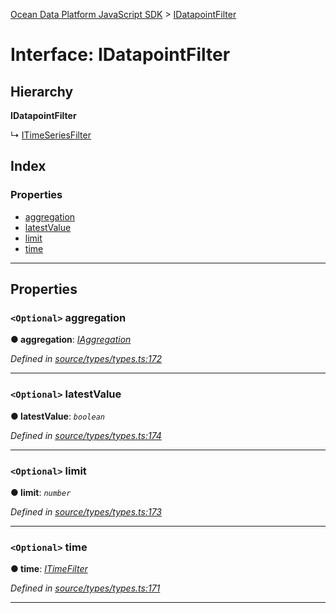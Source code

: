 [Ocean Data Platform JavaScript SDK](../README.md) > [IDatapointFilter](../interfaces/idatapointfilter.md)

# Interface: IDatapointFilter

## Hierarchy

**IDatapointFilter**

↳  [ITimeSeriesFilter](itimeseriesfilter.md)

## Index

### Properties

* [aggregation](idatapointfilter.md#aggregation)
* [latestValue](idatapointfilter.md#latestvalue)
* [limit](idatapointfilter.md#limit)
* [time](idatapointfilter.md#time)

---

## Properties

<a id="aggregation"></a>

### `<Optional>` aggregation

**● aggregation**: *[IAggregation](iaggregation.md)*

*Defined in [source/types/types.ts:172](https://github.com/C4IROcean/ODP-sdk-js/blob/4709765/source/types/types.ts#L172)*

___
<a id="latestvalue"></a>

### `<Optional>` latestValue

**● latestValue**: *`boolean`*

*Defined in [source/types/types.ts:174](https://github.com/C4IROcean/ODP-sdk-js/blob/4709765/source/types/types.ts#L174)*

___
<a id="limit"></a>

### `<Optional>` limit

**● limit**: *`number`*

*Defined in [source/types/types.ts:173](https://github.com/C4IROcean/ODP-sdk-js/blob/4709765/source/types/types.ts#L173)*

___
<a id="time"></a>

### `<Optional>` time

**● time**: *[ITimeFilter](itimefilter.md)*

*Defined in [source/types/types.ts:171](https://github.com/C4IROcean/ODP-sdk-js/blob/4709765/source/types/types.ts#L171)*

___

